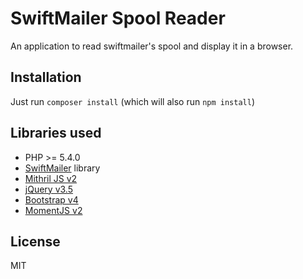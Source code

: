 # SwiftMailer Spool Reader

An application to read swiftmailer's spool and display it in a browser.

## Installation

Just run `composer install` (which will also run `npm install`)

## Libraries used

* PHP >= 5.4.0
* [SwiftMailer](https://github.com/swiftmailer/swiftmailer) library
* [Mithril JS v2](https://mithril.js.org)
* [jQuery v3.5](https://jquery.com)
* [Bootstrap v4](https://getbootstrap.com)
* [MomentJS v2](http://momentjs.com/)

## License

MIT
